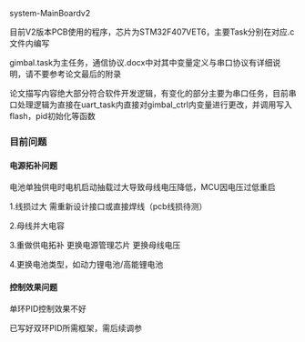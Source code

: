system-MainBoardv2

目前V2版本PCB使用的程序，芯片为STM32F407VET6，主要Task分别在对应.c文件内编写

gimbal.task为主任务，通信协议.docx中对其中变量定义与串口协议有详细说明，请不要参考论文最后的附录

论文描写内容绝大部分符合软件开发逻辑，有变化的部分主要为串口任务，目前串口处理逻辑为直接在uart_task内直接对gimbal_ctrl内变量进行更改，并调用写入flash，pid初始化等函数

### 目前问题

#### 电源拓补问题

电池单独供电时电机启动抽载过大导致母线电压降低，MCU因电压过低重启

1.线损过大 需重新设计接口或直接焊线（pcb线损待测）

2.母线并大电容

3.重做供电拓补 更换电源管理芯片 更换母线电压

4.更换电池类型，如动力锂电池/高能锂电池

#### 控制效果问题

单环PID控制效果不好

已写好双环PID所需框架，需后续调参
